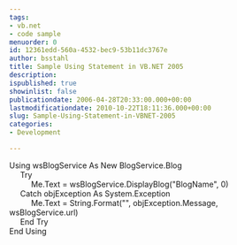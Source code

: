 ```yaml
---
tags:
- vb.net
- code sample
menuorder: 0
id: 12361edd-560a-4532-bec9-53b11dc3767e
author: bsstahl
title: Sample Using Statement in VB.NET 2005
description: 
ispublished: true
showinlist: false
publicationdate: 2006-04-28T20:33:00.000+00:00
lastmodificationdate: 2010-10-22T18:11:36.000+00:00
slug: Sample-Using-Statement-in-VBNET-2005
categories:
- Development

---
```

Using wsBlogService As New BlogService.Blog  
      Try  
           Me.Text = wsBlogService.DisplayBlog("BlogName", 0)  
      Catch objException As System.Exception  
           Me.Text = String.Format("", objException.Message, wsBlogService.url)  
      End Try  
 End Using